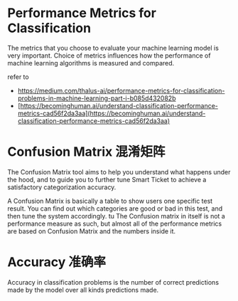 # Performance Metrics for Classification
The metrics that you choose to evaluate your machine learning model is very important. Choice of metrics influences how the performance of machine learning algorithms is measured and compared.

refer to

-   [https://medium.com/thalus-ai/performance-metrics-for-classification-problems-in-machine-learning-part-i-b085d432082b  
    ](https://medium.com/thalus-ai/performance-metrics-for-classification-problems-in-machine-learning-part-i-b085d432082b)
-   [https://becominghuman.ai/understand-classification-performance-metrics-cad56f2da3aa](https://becominghuman.ai/understand-classification-performance-metrics-cad56f2da3aa)

# Confusion Matrix 混淆矩阵

The Confusion Matrix tool aims to help you understand what happens under the hood, and to guide you to further tune Smart Ticket to achieve a satisfactory categorization accuracy.

A Confusion Matrix is basically a table to show users one specific test result. You can find out which categories are good or bad in this test, and then tune the system accordingly.
tu
The Confusion matrix in itself is not a performance measure as such, but almost all of the performance metrics are based on Confusion Matrix and the numbers inside it.

# Accuracy 准确率

Accuracy in classification problems is the number of correct predictions made by the model over all kinds predictions made.
<!--stackedit_data:
eyJoaXN0b3J5IjpbMTYxMDk5OTE5MCwtMTgwNDE2MTE5N119
-->